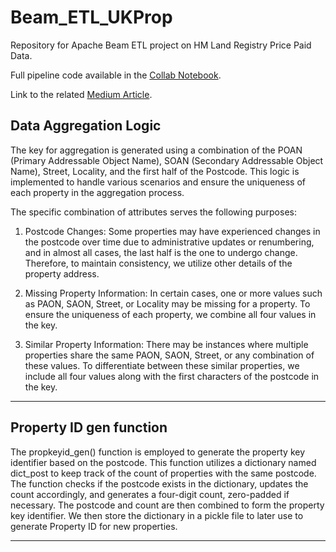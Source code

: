 # Beam_ETL_UKProp

Repository for Apache Beam ETL project on HM Land Registry Price Paid Data.

Full pipeline code available in the [Collab Notebook](https://colab.research.google.com/drive/164hv_14QChqeqKgc2arvwBYgOYWamaf6).

Link to the related [Medium Article](https://medium.com/@varunkrishna97/building-a-scalable-big-data-etl-pipeline-apache-beam-python-sdk-with-mongodb-and-s3-i-o-ab334edc9999).

## Data Aggregation Logic

The key for aggregation is generated using a combination of the POAN (Primary Addressable Object Name), SOAN (Secondary Addressable Object Name), Street, Locality, and the first half of the Postcode. This logic is implemented to handle various scenarios and ensure the uniqueness of each property in the aggregation process.

The specific combination of attributes serves the following purposes:

1. Postcode Changes: Some properties may have experienced changes in the postcode over time due to administrative updates or renumbering, and in almost all cases, the last half is the one to undergo change. Therefore, to maintain consistency, we utilize other details of the property address.

2. Missing Property Information: In certain cases, one or more values such as PAON, SAON, Street, or Locality may be missing for a property. To ensure the uniqueness of each property, we combine all four values in the key.

3. Similar Property Information: There may be instances where multiple properties share the same PAON, SAON, Street, or any combination of these values. To differentiate between these similar properties, we include all four values along with the first characters of the postcode in the key.

---

## Property ID gen function

The propkeyid_gen() function is employed to generate the property key identifier based on the postcode. This function utilizes a dictionary named dict_post to keep track of the count of properties with the same postcode. The function checks if the postcode exists in the dictionary, updates the count accordingly, and generates a four-digit count, zero-padded if necessary. The postcode and count are then combined to form the property key identifier. We then store the dictionary in a pickle file to later use to generate Property ID  for new properties.

---
